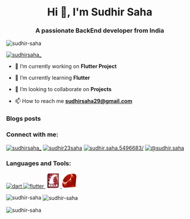 <h1 align="center">Hi 👋, I'm Sudhir Saha</h1>
<h3 align="center">A passionate BackEnd developer from India</h3>

<p align="left"> <img src="https://komarev.com/ghpvc/?username=sudhir-saha&label=Profile%20views&color=0e75b6&style=flat" alt="sudhir-saha" /> </p>

<p align="left"> <a href="https://twitter.com/sudhirsaha_" target="blank"><img src="https://img.shields.io/twitter/follow/sudhirsaha_?logo=twitter&style=for-the-badge" alt="sudhirsaha_" /></a> </p>

- 🔭 I’m currently working on **Flutter Project**

- 🌱 I’m currently learning **Flutter**

- 👯 I’m looking to collaborate on **Projects**

- 📫 How to reach me **sudhirsaha29@gmail.com**

### Blogs posts
<!-- BLOG-POST-LIST:START -->
<!-- BLOG-POST-LIST:END -->

<h3 align="left">Connect with me:</h3>
<p align="left">
<a href="https://twitter.com/sudhirsaha_" target="blank"><img align="center" src="https://raw.githubusercontent.com/rahuldkjain/github-profile-readme-generator/master/src/images/icons/Social/twitter.svg" alt="sudhirsaha_" height="30" width="40" /></a>
<a href="https://linkedin.com/in/sudhir23saha" target="blank"><img align="center" src="https://raw.githubusercontent.com/rahuldkjain/github-profile-readme-generator/master/src/images/icons/Social/linked-in-alt.svg" alt="sudhir23saha" height="30" width="40" /></a>
<a href="https://fb.com/sudhir.saha.5496683/" target="blank"><img align="center" src="https://raw.githubusercontent.com/rahuldkjain/github-profile-readme-generator/master/src/images/icons/Social/facebook.svg" alt="sudhir.saha.5496683/" height="30" width="40" /></a>
<a href="https://medium.com/@sudhir.saha" target="blank"><img align="center" src="https://raw.githubusercontent.com/rahuldkjain/github-profile-readme-generator/master/src/images/icons/Social/medium.svg" alt="@sudhir.saha" height="30" width="40" /></a>
</p>

<h3 align="left">Languages and Tools:</h3>
<p align="left"> <a href="https://dart.dev" target="_blank" rel="noreferrer"> <img src="https://www.vectorlogo.zone/logos/dartlang/dartlang-icon.svg" alt="dart" width="40" height="40"/> </a> <a href="https://flutter.dev" target="_blank" rel="noreferrer"> <img src="https://www.vectorlogo.zone/logos/flutterio/flutterio-icon.svg" alt="flutter" width="40" height="40"/> </a> <a href="https://rubyonrails.org" target="_blank" rel="noreferrer"> <img src="https://raw.githubusercontent.com/devicons/devicon/master/icons/rails/rails-original-wordmark.svg" alt="rails" width="40" height="40"/> </a> <a href="https://www.ruby-lang.org/en/" target="_blank" rel="noreferrer"> <img src="https://raw.githubusercontent.com/devicons/devicon/master/icons/ruby/ruby-original.svg" alt="ruby" width="40" height="40"/> </a> </p>

<p><img align="left" src="https://github-readme-stats.vercel.app/api/top-langs?username=sudhir-saha&show_icons=true&locale=en&layout=compact" alt="sudhir-saha" /></p>

<p>&nbsp;<img align="center" src="https://github-readme-stats.vercel.app/api?username=sudhir-saha&show_icons=true&locale=en" alt="sudhir-saha" /></p>

<p><img align="center" src="https://github-readme-streak-stats.herokuapp.com/?user=sudhir-saha&" alt="sudhir-saha" /></p>
